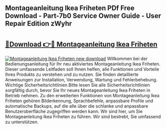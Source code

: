 ## Montageanleitung Ikea Friheten PDf Free Download - Part-7b0 Service Owner Guide - User Repair Edition zWyhr

# <h2><a href="http://df88mz.blite.top/?on=Montageanleitung+Ikea+Friheten">🔗Download 👉🔴 Montageanleitung Ikea Friheten</a></h2>

[![Montageanleitung Ikea Friheten new download](https://i.imgur.com/lujVjoI.png)](http://df88mz.blite.top/?on=Montageanleitung+Ikea+Friheten)
Willkommen bei der Bedienungsanleitung für Ihr neu aktiviertes Montageanleitung Ikea Friheten. Dieser umfassende Leitfaden soll Ihnen helfen, alle Funktionen und Vorteile Ihres Produkts zu verstehen und zu nutzen. Sie finden detaillierte Anweisungen zur Installation, Verwendung, Wartung und Fehlerbehebung. Wichtige Sicherheitsrichtlinien Bitte lesen Sie alle Sicherheitsrichtlinien sorgfältig durch, bevor Sie Ihr neues Montageanleitung Ikea Friheten in Betrieb nehmen. Zu den erweiterten Funktionen von Montageanleitung Ikea Friheten gehören Bilderkennung, Sprachbefehle, anpassbare Profile und automatische Backups, auf die alle über die schlanke und anpassbare Benutzeroberfläche zugegriffen werden kann. Wir sind hier, um Sie Montageanleitung Ikea Friheten zu führen. Wir sind bestrebt, Sie umfassend zu unterstützen.
